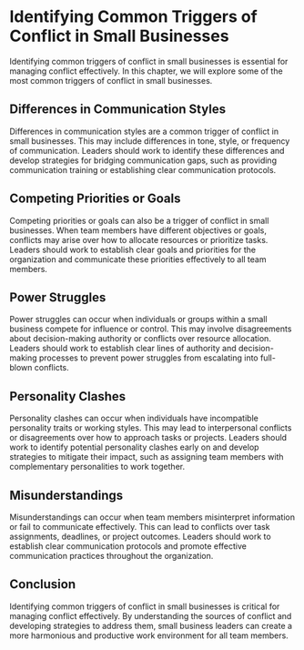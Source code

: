 Identifying Common Triggers of Conflict in Small Businesses
===============================================================================================================

Identifying common triggers of conflict in small businesses is essential for managing conflict effectively. In this chapter, we will explore some of the most common triggers of conflict in small businesses.

Differences in Communication Styles
-----------------------------------

Differences in communication styles are a common trigger of conflict in small businesses. This may include differences in tone, style, or frequency of communication. Leaders should work to identify these differences and develop strategies for bridging communication gaps, such as providing communication training or establishing clear communication protocols.

Competing Priorities or Goals
-----------------------------

Competing priorities or goals can also be a trigger of conflict in small businesses. When team members have different objectives or goals, conflicts may arise over how to allocate resources or prioritize tasks. Leaders should work to establish clear goals and priorities for the organization and communicate these priorities effectively to all team members.

Power Struggles
---------------

Power struggles can occur when individuals or groups within a small business compete for influence or control. This may involve disagreements about decision-making authority or conflicts over resource allocation. Leaders should work to establish clear lines of authority and decision-making processes to prevent power struggles from escalating into full-blown conflicts.

Personality Clashes
-------------------

Personality clashes can occur when individuals have incompatible personality traits or working styles. This may lead to interpersonal conflicts or disagreements over how to approach tasks or projects. Leaders should work to identify potential personality clashes early on and develop strategies to mitigate their impact, such as assigning team members with complementary personalities to work together.

Misunderstandings
-----------------

Misunderstandings can occur when team members misinterpret information or fail to communicate effectively. This can lead to conflicts over task assignments, deadlines, or project outcomes. Leaders should work to establish clear communication protocols and promote effective communication practices throughout the organization.

Conclusion
----------

Identifying common triggers of conflict in small businesses is critical for managing conflict effectively. By understanding the sources of conflict and developing strategies to address them, small business leaders can create a more harmonious and productive work environment for all team members.
